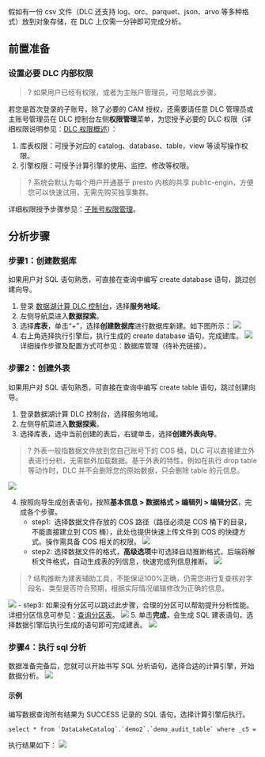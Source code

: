 假如有一份 csv 文件（DLC 还支持 log、orc、parquet、json、arvo 等多种格式）放到对象存储，在 DLC 上仅需一分钟即可完成分析。
## 前置准备
### 设置必要 DLC 内部权限
>? 如果用户已经有权限，或者为主账户管理员，可忽略此步骤。

若您是首次登录的子账号，除了必要的 CAM 授权，还需要请任意 DLC 管理员或主账号管理员在 DLC 控制台左侧**权限管理**菜单，为您授予必要的 DLC 权限（详细权限说明参见：[DLC 权限概述](https://cloud.tencent.com/document/product/1342/61548)）：
1. 库表权限：可授予对应的 catalog、database、table，view 等读写操作权限。
2. 引擎权限：可授予计算引擎的使用、监控、修改等权限。

>? 系统会默认为每个用户开通基于 presto 内核的共享 public-engin，方便您可以快速试用，无需先购买独享集群。

详细权限授予步骤参见：[子账号权限管理](https://cloud.tencent.com/document/product/1342/61976)。

## 分析步骤
### 步骤1：创建数据库
如果用户对 SQL 语句熟悉，可直接在查询中编写 create database 语句，跳过创建向导。
1. 登录 [数据湖计算 DLC 控制台](https://console.cloud.tencent.com/dlc)，选择**服务地域**。
2. 左侧导航菜进入**数据探索**。
3. 选择**库表**，单击“+”，选择**创建数据库**进行数据库新建。如下图所示：
![](https://qcloudimg.tencent-cloud.cn/raw/dd7c1a210e5a81a31dbd3cb54401efed.png)
4. 右上角选择执行引擎后，执行生成的 create database 语句，完成建库。
![](https://qcloudimg.tencent-cloud.cn/raw/d1254e5a6db8c587919ac7ed87d36988.png)
详细操作步骤及配置方式可参见：数据库管理（待补充链接）。

### 步骤2：创建外表
如果用户对 SQL 语句熟悉，可直接在查询中编写 create table 语句，跳过创建向导。
1. 登录数据湖计算 DLC 控制台，选择服务地域。
2. 左侧导航菜进入**数据探索**。
3. 选择库表，选中当前创建的表后，右键单击，选择**创建外表向导**。

>? 外表一般指数据文件放到您自己账号下的 COS 桶，DLC 可以直接建立外表进行分析，无需额外加载数据。基于外表的特性，例如在执行 drop table 等动作时，DLC 并不会删除您的原始数据，只会删除 table 的元信息。

![](https://qcloudimg.tencent-cloud.cn/raw/bd8df9e5c2c7170e58187f5655756a16.png)

4. 按照向导生成创表语句，按照**基本信息 > 数据格式 > 编辑列 > 编辑分区**，完成各个步骤。
	- step1:  选择数据文件存放的 COS 路径（路径必须是 COS 桶下的目录，不能直接建立到 COS 桶），此处也提供快速上传文件到 COS 的快捷方式。操作需具备 COS 相关的权限。
![](https://qcloudimg.tencent-cloud.cn/raw/c485667a12424cc4ecdbcbea102f1885.png)
	- step2: 选择数据文件的格式，**高级选项**中可选择自动推断格式，后端将解析文件格式，自动生成表的列信息，快速完成列信息推断。
![](https://qcloudimg.tencent-cloud.cn/raw/e98374d1bcaa7e4f8ab8330125dde811.png)
>? 结构推断为建表辅助工具，不能保证100%正确，仍需您进行复查核对字段名、类型是否符合预期，根据实际情况编辑修改为正确的信息。
>
![](https://qcloudimg.tencent-cloud.cn/raw/2c65ac96392d20eab9ab187fd596d1c7.png)
	- step3: 如果没有分区可以跳过此步骤，合理的分区可以帮助提升分析性能。详细分区信息可参见：[查询分区表](https://cloud.tencent.com/document/product/1342/61979)。
![](https://qcloudimg.tencent-cloud.cn/raw/6aa17596364cd2d0bae431271b3a3b1b.png)
5. 单击**完成**，会生成 SQL 建表语句，选择数据引擎后执行生成的语句即可完成建表。
![](https://qcloudimg.tencent-cloud.cn/raw/594e37c741e8501706147ccae3a9c98e.png)


### 步骤4：执行 sql 分析
数据准备完备后，您就可以开始书写 SQL 分析语句，选择合适的计算引擎，开始数据分析。
![](https://qcloudimg.tencent-cloud.cn/raw/433b56e9351557cb25fd1e23cb8e2d4a.png)

#### 示例
编写数据查询所有结果为 SUCCESS 记录的 SQL 语句，选择计算引擎后执行。
```
select * from `DataLakeCatalog`.`demo2`.`demo_audit_table` where _c5 = 'SUCCESS'

```
执行结果如下：
![](https://qcloudimg.tencent-cloud.cn/raw/ab60c721a3660daf3e9369b9ac673bd4.png)






